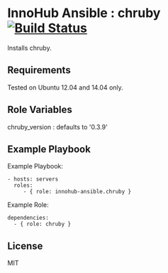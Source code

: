 # InnoHub Ansible : chruby [![Build Status](https://travis-ci.org/innohub-ansible/chruby.svg?branch=master)](https://travis-ci.org/innohub-ansible/chruby)

Installs chruby.

Requirements
------------

Tested on Ubuntu 12.04 and 14.04 only.

Role Variables
--------------

chruby_version : defaults to '0.3.9'

Example Playbook
----------------

Example Playbook:

    - hosts: servers
      roles:
         - { role: innohub-ansible.chruby }

Example Role:

    dependencies:
      - { role: chruby }

License
-------

MIT
